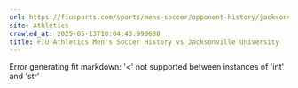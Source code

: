 ```yaml
---
url: https://fiusports.com/sports/mens-soccer/opponent-history/jacksonville-university/79
site: Athletics
crawled_at: 2025-05-13T10:04:43.990688
title: FIU Athletics Men's Soccer History vs Jacksonville University
---
```


Error generating fit markdown: '<' not supported between instances of 'int' and 'str'
